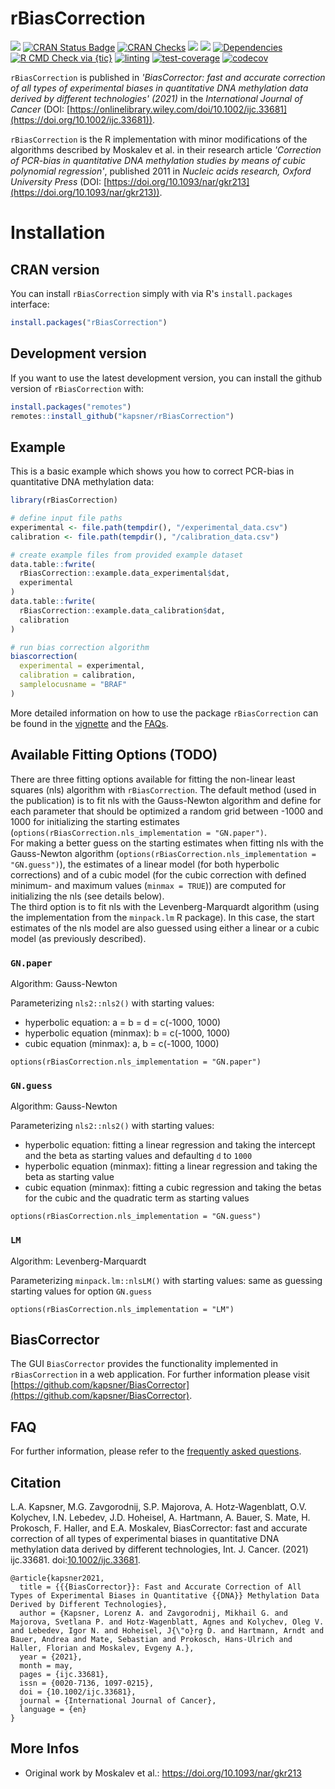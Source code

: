 # rBiasCorrection

<!-- badges: start -->
[![](https://img.shields.io/badge/doi-10.1002/ijc.33681-yellow.svg)](https://doi.org/10.1002/ijc.33681)
[![CRAN Status Badge](https://www.r-pkg.org/badges/version-ago/rBiasCorrection)](https://cran.r-project.org/package=rBiasCorrection)
[![CRAN Checks](https://badges.cranchecks.info/worst/rBiasCorrection.svg)](https://cran.r-project.org/web/checks/check_results_rBiasCorrection.html)
[![](http://cranlogs.r-pkg.org/badges/grand-total/rBiasCorrection?color=blue)](https://cran.r-project.org/package=rBiasCorrection)
[![](http://cranlogs.r-pkg.org/badges/last-month/rBiasCorrection?color=blue)](https://cran.r-project.org/package=rBiasCorrection)
[![Dependencies](https://tinyverse.netlify.com/badge/rBiasCorrection)](https://cran.r-project.org/package=rBiasCorrection)
[![R CMD Check via {tic}](https://github.com/kapsner/rBiasCorrection/workflows/R%20CMD%20Check%20via%20{tic}/badge.svg?branch=master)](https://github.com/kapsner/rBiasCorrection/actions)
[![linting](https://github.com/kapsner/rBiasCorrection/workflows/lint/badge.svg?branch=master)](https://github.com/kapsner/rBiasCorrection/actions)
[![test-coverage](https://github.com/kapsner/rBiasCorrection/workflows/test-coverage/badge.svg?branch=master)](https://github.com/kapsner/rBiasCorrection/actions)
[![codecov](https://codecov.io/gh/kapsner/rBiasCorrection/branch/master/graph/badge.svg)](https://app.codecov.io/gh/kapsner/rBiasCorrection)
<!-- badges: end -->

`rBiasCorrection` is published in *'BiasCorrector: fast and accurate correction of all types of experimental biases in quantitative DNA methylation data derived by different technologies' (2021)* in the *International Journal of Cancer* (DOI: [https://onlinelibrary.wiley.com/doi/10.1002/ijc.33681](https://doi.org/10.1002/ijc.33681)).

`rBiasCorrection` is the R implementation with minor modifications of the algorithms described by Moskalev et al. in their research article *'Correction of PCR-bias in quantitative DNA methylation studies by means of cubic polynomial regression'*, published 2011 in *Nucleic acids research, Oxford University Press* (DOI: [https://doi.org/10.1093/nar/gkr213](https://doi.org/10.1093/nar/gkr213)).  

# Installation

## CRAN version

You can install `rBiasCorrection` simply with via R's `install.packages` interface:

```r
install.packages("rBiasCorrection")
```

## Development version

If you want to use the latest development version, you can install the github version of `rBiasCorrection` with:

```r
install.packages("remotes")
remotes::install_github("kapsner/rBiasCorrection")
```

## Example

This is a basic example which shows you how to correct PCR-bias in quantitative DNA methylation data:

```r
library(rBiasCorrection)

# define input file paths
experimental <- file.path(tempdir(), "/experimental_data.csv")
calibration <- file.path(tempdir(), "/calibration_data.csv")

# create example files from provided example dataset
data.table::fwrite(
  rBiasCorrection::example.data_experimental$dat,
  experimental
)
data.table::fwrite(
  rBiasCorrection::example.data_calibration$dat,
  calibration
)

# run bias correction algorithm
biascorrection(
  experimental = experimental,
  calibration = calibration,
  samplelocusname = "BRAF"
)
```

More detailed information on how to use the package `rBiasCorrection` can be found in the [vignette](https://cran.r-project.org/web/packages/rBiasCorrection/vignettes/rBiasCorrection_howto.html) and the [FAQs](https://github.com/kapsner/rBiasCorrection/blob/master/FAQ.md).

## Available Fitting Options (TODO)

There are three fitting options available for fitting the non-linear least squares (nls) algorithm with `rBiasCorrection`. The default method (used in the publication) is to fit nls with the Gauss-Newton algorithm and define for each parameter that should be optimized a random grid between -1000 and 1000 for initializing the starting estimates (`options(rBiasCorrection.nls_implementation = "GN.paper")`.  
For making a better guess on the starting estimates when fitting nls with the Gauss-Newton algorithm (`options(rBiasCorrection.nls_implementation = "GN.guess")`), the estimates of a linear model (for both hyperbolic corrections) and of a cubic model (for the cubic correction with defined minimum- and maximum values (`minmax = TRUE`)) are computed for initializing the nls (see details below).  
The third option is to fit nls with the Levenberg-Marquardt algorithm (using the implementation from the `minpack.lm` R package). In this case, the start estimates of the nls model are also guessed using either a linear or a cubic model (as previously described).

### `GN.paper`

Algorithm: Gauss-Newton

Parameterizing `nls2::nls2()` with starting values:

- hyperbolic equation: a = b = d = c(-1000, 1000)
- hyperbolic equation (minmax): b = c(-1000, 1000)
- cubic equation (minmax): a, b = c(-1000, 1000)

```{r}
options(rBiasCorrection.nls_implementation = "GN.paper")
```

### `GN.guess`

Algorithm: Gauss-Newton

Parameterizing `nls2::nls2()` with starting values:

- hyperbolic equation: fitting a linear regression and taking the intercept and the beta as starting values and defaulting `d` to `1000`
- hyperbolic equation (minmax): fitting a linear regression and taking the beta as starting value
- cubic equation (minmax): fitting a cubic regression and taking the betas for the cubic and the quadratic term as starting values

```{r}
options(rBiasCorrection.nls_implementation = "GN.guess")
```

### `LM`

Algorithm: Levenberg-Marquardt

Parameterizing `minpack.lm::nlsLM()` with starting values: same as guessing starting values for option `GN.guess`

```{r}
options(rBiasCorrection.nls_implementation = "LM")
```

## BiasCorrector

The GUI `BiasCorrector` provides the functionality implemented in `rBiasCorrection` in a web application. For further information please visit [https://github.com/kapsner/BiasCorrector](https://github.com/kapsner/BiasCorrector).

## FAQ 

For further information, please refer to the [frequently asked questions](https://github.com/kapsner/rBiasCorrection/blob/master/FAQ.md).

## Citation 


L.A. Kapsner, M.G. Zavgorodnij, S.P. Majorova, A. Hotz‐Wagenblatt, O.V. Kolychev, I.N. Lebedev, J.D. Hoheisel, A. Hartmann, A. Bauer, S. Mate, H. Prokosch, F. Haller, and E.A. Moskalev, BiasCorrector: fast and accurate correction of all types of experimental biases in quantitative DNA methylation data derived by different technologies, Int. J. Cancer. (2021) ijc.33681. doi:[10.1002/ijc.33681](https://onlinelibrary.wiley.com/doi/10.1002/ijc.33681).

```
@article{kapsner2021,
  title = {{{BiasCorrector}}: Fast and Accurate Correction of All Types of Experimental Biases in Quantitative {{DNA}} Methylation Data Derived by Different Technologies},
  author = {Kapsner, Lorenz A. and Zavgorodnij, Mikhail G. and Majorova, Svetlana P. and Hotz-Wagenblatt, Agnes and Kolychev, Oleg V. and Lebedev, Igor N. and Hoheisel, J{\"o}rg D. and Hartmann, Arndt and Bauer, Andrea and Mate, Sebastian and Prokosch, Hans-Ulrich and Haller, Florian and Moskalev, Evgeny A.},
  year = {2021},
  month = may,
  pages = {ijc.33681},
  issn = {0020-7136, 1097-0215},
  doi = {10.1002/ijc.33681},
  journal = {International Journal of Cancer},
  language = {en}
}
```

## More Infos

- Original work by Moskalev et al.: https://doi.org/10.1093/nar/gkr213
